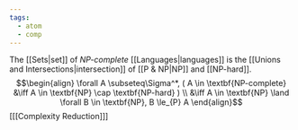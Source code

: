 ```yaml
---
tags:
  - atom
  - comp
---
```

The [[Sets|set]] of *NP-complete* [[Languages|languages]] is the [[Unions and Intersections|intersection]] of [[P & NP|NP]] and [[NP-hard]].
$$\begin{align}
	\forall A \subseteq\Sigma^*, ( A \in \textbf{NP-complete} &\iff A \in \textbf{NP} \cap \textbf{NP-hard} ) \\
	&\iff A \in \textbf{NP} \land \forall B \in \textbf{NP}, B \le_{P} A
\end{align}$$
\[[[Complexity Reduction]]\]
